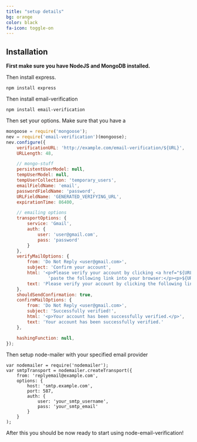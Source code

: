 ```yaml
---
title: "setup details"
bg: orange
color: black
fa-icon: toggle-on
---
```


## Installation

**First make sure you have NodeJS and MongoDB installed.**

Then install express.

```
npm install express
```

Then install email-verification

```
npm install email-verification
```

Then set your options. Make sure that you have a

```javascript
mongoose = require('mongoose');
nev = require('email-verification')(mongoose);
nev.configure({
    verificationURL: 'http://example.com/email-verification/${URL}',
    URLLength: 48,

    // mongo-stuff
    persistentUserModel: null,
    tempUserModel: null,
    tempUserCollection: 'temporary_users',
    emailFieldName: 'email',
    passwordFieldName: 'password',
    URLFieldName: 'GENERATED_VERIFYING_URL',
    expirationTime: 86400,

    // emailing options
    transportOptions: {
        service: 'Gmail',
        auth: {
            user: 'user@gmail.com',
            pass: 'password'
        }
    },
    verifyMailOptions: {
        from: 'Do Not Reply <user@gmail.com>',
        subject: 'Confirm your account',
        html: '<p>Please verify your account by clicking <a href="${URL}">this link</a>. If you are unable to do so, copy and ' +
                'paste the following link into your browser:</p><p>${URL}</p>',
        text: 'Please verify your account by clicking the following link, or by copying and pasting it into your browser: ${URL}'
    },
    shouldSendConfirmation: true,
    confirmMailOptions: {
        from: 'Do Not Reply <user@gmail.com>',
        subject: 'Successfully verified!',
        html: '<p>Your account has been successfully verified.</p>',
        text: 'Your account has been successfully verified.'
    },

    hashingFunction: null,
});
```

Then setup node-mailer with your specified email provider

```
var nodemailer = require('nodemailer');
var smtpTransport = nodemailer.createTransport({
    from: 'replyemail@example.com',
    options: {
        host: 'smtp.example.com',
        port: 587,
        auth: {
            user: 'your_smtp_username',
            pass: 'your_smtp_email'
        }
    }
);
```

After this you should be now ready to start using node-email-verification!

